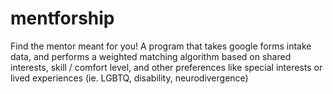 # mentforship
Find the mentor meant for you! A program that takes google forms intake data, and performs a weighted matching algorithm based on shared interests, skill / comfort level, and other preferences like special interests or lived experiences (ie. LGBTQ, disability, neurodivergence)
